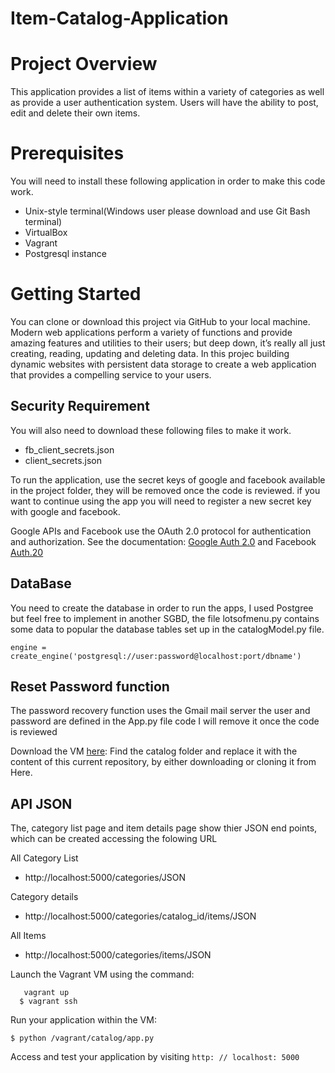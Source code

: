 # Item-Catalog-Application


# Project Overview
This application provides a list of items within a variety of categories as well as provide a user authentication system. Users will have the ability to post, edit and delete their own items.


# Prerequisites

You will need to install these following application in order to make this code work.
- Unix-style terminal(Windows user please download and use Git Bash terminal)
- VirtualBox
- Vagrant
- Postgresql instance



# Getting Started
You can clone or download this project via GitHub to your local machine.
Modern web applications perform a variety of functions and provide amazing features and utilities to their users; but deep down, it’s really all just creating, reading, updating and deleting data. In this projec building dynamic websites with persistent data storage to create a web application that provides a compelling service to your users.

## Security Requirement

You will also need to download these following files to make it work.
- fb_client_secrets.json
- client_secrets.json

To run the application, use the secret keys of google and facebook available in the project folder, they will be removed once the code is reviewed.
if you want to continue using the app you will need to register a new secret key with google and facebook.


Google APIs and Facebook use the OAuth 2.0 protocol for authentication and authorization. See the documentation: [Google Auth 2.0](https://developers.google.com/identity/protocols/OAuth2) and
Facebook [Auth.20](https://developers.facebook.com/docs/facebook-login/manually-build-a-login-flow/)



## DataBase
You need to create the database in order to run the apps, I used Postgree but feel free to implement in another SGBD, the file lotsofmenu.py contains some data to popular the database tables set up in the catalogModel.py file.

```
engine = create_engine('postgresql://user:password@localhost:port/dbname')

```

## Reset Password function

The password recovery function uses the Gmail mail server
the user and password are defined in the App.py file code
I will remove it once the code is reviewed


Download the VM [here](https://pages.github.com/):
Find the catalog folder and replace it with the content of this current repository, by either downloading or cloning it from Here.


## API JSON

The, category list page and item details page show thier JSON end points, which can be created accessing the folowing URL

All Category List
* http://localhost:5000/categories/JSON

Category details
* http://localhost:5000/categories/catalog_id/items/JSON

All Items
* http://localhost:5000/categories/items/JSON

Launch the Vagrant VM using the command:
 
```
   vagrant up
  $ vagrant ssh
```

Run your application within the VM:

```
$ python /vagrant/catalog/app.py
```

Access and test your application by visiting ```http: // localhost: 5000```
